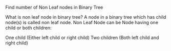Find number of Non Leaf nodes in Binary Tree

What is non leaf node in binary tree?
A node in a binary tree which has child node(s) is called non leaf node.
Non Leaf Node can be Node having one child or both children:

One child (Either left child or right child)
Two children (Both left child and right child)
